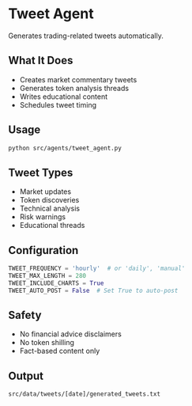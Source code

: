 # Tweet Agent

Generates trading-related tweets automatically.

## What It Does
- Creates market commentary tweets
- Generates token analysis threads
- Writes educational content
- Schedules tweet timing

## Usage
```bash
python src/agents/tweet_agent.py
```

## Tweet Types
- Market updates
- Token discoveries
- Technical analysis
- Risk warnings
- Educational threads

## Configuration
```python
TWEET_FREQUENCY = 'hourly'  # or 'daily', 'manual'
TWEET_MAX_LENGTH = 280
TWEET_INCLUDE_CHARTS = True
TWEET_AUTO_POST = False  # Set True to auto-post
```

## Safety
- No financial advice disclaimers
- No token shilling
- Fact-based content only

## Output
`src/data/tweets/[date]/generated_tweets.txt`